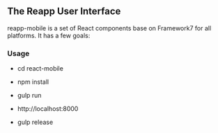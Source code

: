 ## The Reapp User Interface

reapp-mobile is a set of React components base on Framework7
for all platforms. It has a few goals:

### Usage

- cd react-mobile
- npm install
- gulp run
- http://localhost:8000

- gulp release

